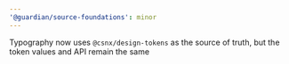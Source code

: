 ```yaml
---
'@guardian/source-foundations': minor
---
```


Typography now uses `@csnx/design-tokens` as the source of truth, but the token values and API remain the same
